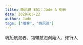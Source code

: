 ```yaml
---
title: 晚风说 E51：Jade & 船长
date: 2020-05-22
author: Jade
tags: ["播客", "晚风说"]
---
```


帆船航海者、领带航海创始人、修行人

